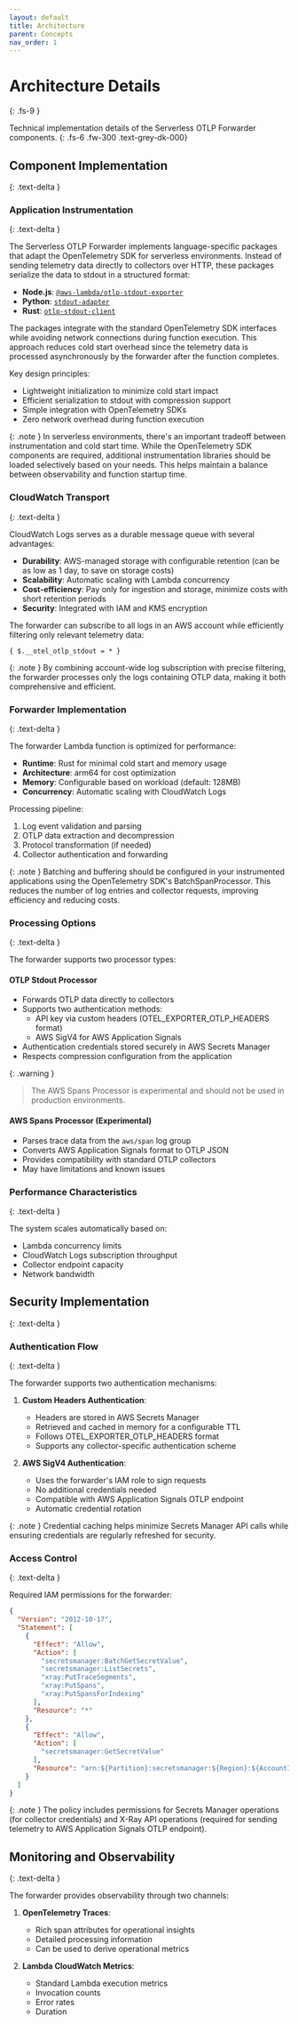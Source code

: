 ```yaml
---
layout: default
title: Architecture
parent: Concepts
nav_order: 1
---
```


# Architecture Details
{: .fs-9 }

Technical implementation details of the Serverless OTLP Forwarder components.
{: .fs-6 .fw-300 .text-grey-dk-000}

## Component Implementation
{: .text-delta }

### Application Instrumentation
{: .text-delta }

The Serverless OTLP Forwarder implements language-specific packages that adapt the OpenTelemetry SDK for serverless environments. Instead of sending telemetry data directly to collectors over HTTP, these packages serialize the data to stdout in a structured format:

- **Node.js**: [`@aws-lambda/otlp-stdout-exporter`](../languages/nodejs)
- **Python**: [`stdout-adapter`](../languages/python) 
- **Rust**: [`otlp-stdout-client`](../languages/rust)

The packages integrate with the standard OpenTelemetry SDK interfaces while avoiding network connections during function execution. This approach reduces cold start overhead since the telemetry data is processed asynchronously by the forwarder after the function completes.

Key design principles:
- Lightweight initialization to minimize cold start impact
- Efficient serialization to stdout with compression support
- Simple integration with OpenTelemetry SDKs
- Zero network overhead during function execution

{: .note }
In serverless environments, there's an important tradeoff between instrumentation and cold start time. While the OpenTelemetry SDK components are required, additional instrumentation libraries should be loaded selectively based on your needs. This helps maintain a balance between observability and function startup time.

### CloudWatch Transport
{: .text-delta }

CloudWatch Logs serves as a durable message queue with several advantages:

- **Durability**: AWS-managed storage with configurable retention (can be as low as 1 day, to save on storage costs)
- **Scalability**: Automatic scaling with Lambda concurrency
- **Cost-efficiency**: Pay only for ingestion and storage, minimize costs with short retention periods
- **Security**: Integrated with IAM and KMS encryption

The forwarder can subscribe to all logs in an AWS account while efficiently filtering only relevant telemetry data:

```
{ $.__otel_otlp_stdout = * }
```

{: .note }
By combining account-wide log subscription with precise filtering, the forwarder processes only the logs containing OTLP data, making it both comprehensive and efficient.

### Forwarder Implementation
{: .text-delta }

The forwarder Lambda function is optimized for performance:

- **Runtime**: Rust for minimal cold start and memory usage
- **Architecture**: arm64 for cost optimization
- **Memory**: Configurable based on workload (default: 128MB)
- **Concurrency**: Automatic scaling with CloudWatch Logs

Processing pipeline:
1. Log event validation and parsing
2. OTLP data extraction and decompression
3. Protocol transformation (if needed)
4. Collector authentication and forwarding

{: .note }
Batching and buffering should be configured in your instrumented applications using the OpenTelemetry SDK's BatchSpanProcessor. This reduces the number of log entries and collector requests, improving efficiency and reducing costs.

### Processing Options
{: .text-delta }

The forwarder supports two processor types:

#### OTLP Stdout Processor
- Forwards OTLP data directly to collectors
- Supports two authentication methods:
  - API key via custom headers (OTEL_EXPORTER_OTLP_HEADERS format)
  - AWS SigV4 for AWS Application Signals
- Authentication credentials stored securely in AWS Secrets Manager
- Respects compression configuration from the application

{: .warning }
> The AWS Spans Processor is experimental and should not be used in production environments.

#### AWS Spans Processor (Experimental)
- Parses trace data from the `aws/span` log group
- Converts AWS Application Signals format to OTLP JSON
- Provides compatibility with standard OTLP collectors
- May have limitations and known issues

### Performance Characteristics
{: .text-delta }

The system scales automatically based on:
- Lambda concurrency limits
- CloudWatch Logs subscription throughput
- Collector endpoint capacity
- Network bandwidth

## Security Implementation
{: .text-delta }

### Authentication Flow
{: .text-delta }

The forwarder supports two authentication mechanisms:

1. **Custom Headers Authentication**:
   - Headers are stored in AWS Secrets Manager
   - Retrieved and cached in memory for a configurable TTL
   - Follows OTEL_EXPORTER_OTLP_HEADERS format
   - Supports any collector-specific authentication scheme

2. **AWS SigV4 Authentication**:
   - Uses the forwarder's IAM role to sign requests
   - No additional credentials needed
   - Compatible with AWS Application Signals OTLP endpoint
   - Automatic credential rotation

{: .note }
Credential caching helps minimize Secrets Manager API calls while ensuring credentials are regularly refreshed for security.

### Access Control
{: .text-delta }

Required IAM permissions for the forwarder:
```json
{
  "Version": "2012-10-17",
  "Statement": [
    {
      "Effect": "Allow",
      "Action": [
        "secretsmanager:BatchGetSecretValue",
        "secretsmanager:ListSecrets",
        "xray:PutTraceSegments",
        "xray:PutSpans",
        "xray:PutSpansForIndexing"
      ],
      "Resource": "*"
    },
    {
      "Effect": "Allow",
      "Action": [
        "secretsmanager:GetSecretValue"
      ],
      "Resource": "arn:${Partition}:secretsmanager:${Region}:${AccountId}:secret:${CollectorsSecretsKeyPrefix}/*"
    }
  ]
}
```

{: .note }
The policy includes permissions for Secrets Manager operations (for collector credentials) and X-Ray API operations (required for sending telemetry to AWS Application Signals OTLP endpoint).

## Monitoring and Observability
{: .text-delta }

The forwarder provides observability through two channels:

1. **OpenTelemetry Traces**:
   - Rich span attributes for operational insights
   - Detailed processing information
   - Can be used to derive operational metrics

2. **Lambda CloudWatch Metrics**:
   - Standard Lambda execution metrics
   - Invocation counts
   - Error rates
   - Duration